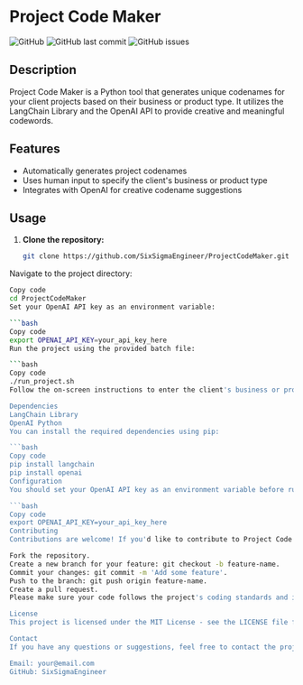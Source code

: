 # Project Code Maker

![GitHub](https://img.shields.io/github/license/SixSigmaEngineer/ProjectCodeMaker)
![GitHub last commit](https://img.shields.io/github/last-commit/SixSigmaEngineer/ProjectCodeMaker)
![GitHub issues](https://img.shields.io/github/issues-raw/SixSigmaEngineer/ProjectCodeMaker)

## Description

Project Code Maker is a Python tool that generates unique codenames for your client projects based on their business or product type. It utilizes the LangChain Library and the OpenAI API to provide creative and meaningful codewords.

## Features

- Automatically generates project codenames
- Uses human input to specify the client's business or product type
- Integrates with OpenAI for creative codename suggestions

## Usage

1. **Clone the repository:**

   ```bash
   git clone https://github.com/SixSigmaEngineer/ProjectCodeMaker.git
Navigate to the project directory:

```bash
Copy code
cd ProjectCodeMaker
Set your OpenAI API key as an environment variable:

```bash
Copy code
export OPENAI_API_KEY=your_api_key_here
Run the project using the provided batch file:

```bash
Copy code
./run_project.sh
Follow the on-screen instructions to enter the client's business or product type, and Project Code Maker will generate a unique codename.

Dependencies
LangChain Library
OpenAI Python
You can install the required dependencies using pip:

```bash
Copy code
pip install langchain
pip install openai
Configuration
You should set your OpenAI API key as an environment variable before running the project. Replace your_api_key_here with your actual API key.

```bash
Copy code
export OPENAI_API_KEY=your_api_key_here
Contributing
Contributions are welcome! If you'd like to contribute to Project Code Maker, please follow these guidelines:

Fork the repository.
Create a new branch for your feature: git checkout -b feature-name.
Commit your changes: git commit -m 'Add some feature'.
Push to the branch: git push origin feature-name.
Create a pull request.
Please make sure your code follows the project's coding standards and includes relevant tests.

License
This project is licensed under the MIT License - see the LICENSE file for details.

Contact
If you have any questions or suggestions, feel free to contact the project owner:

Email: your@email.com
GitHub: SixSigmaEngineer
